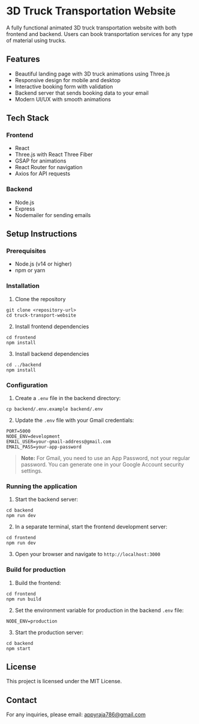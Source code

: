 # 3D Truck Transportation Website

A fully functional animated 3D truck transportation website with both frontend and backend. Users can book transportation services for any type of material using trucks.

## Features

- Beautiful landing page with 3D truck animations using Three.js
- Responsive design for mobile and desktop
- Interactive booking form with validation
- Backend server that sends booking data to your email
- Modern UI/UX with smooth animations

## Tech Stack

### Frontend
- React
- Three.js with React Three Fiber
- GSAP for animations
- React Router for navigation
- Axios for API requests

### Backend
- Node.js
- Express
- Nodemailer for sending emails

## Setup Instructions

### Prerequisites
- Node.js (v14 or higher)
- npm or yarn

### Installation

1. Clone the repository
```
git clone <repository-url>
cd truck-transport-website
```

2. Install frontend dependencies
```
cd frontend
npm install
```

3. Install backend dependencies
```
cd ../backend
npm install
```

### Configuration

1. Create a `.env` file in the backend directory:
```
cp backend/.env.example backend/.env
```

2. Update the `.env` file with your Gmail credentials:
```
PORT=5000
NODE_ENV=development
EMAIL_USER=your-gmail-address@gmail.com
EMAIL_PASS=your-app-password
```

> **Note:** For Gmail, you need to use an App Password, not your regular password. You can generate one in your Google Account security settings.

### Running the application

1. Start the backend server:
```
cd backend
npm run dev
```

2. In a separate terminal, start the frontend development server:
```
cd frontend
npm run dev
```

3. Open your browser and navigate to `http://localhost:3000`

### Build for production

1. Build the frontend:
```
cd frontend
npm run build
```

2. Set the environment variable for production in the backend `.env` file:
```
NODE_ENV=production
```

3. Start the production server:
```
cd backend
npm start
```

## License

This project is licensed under the MIT License.

## Contact

For any inquiries, please email: appyraja786@gmail.com 